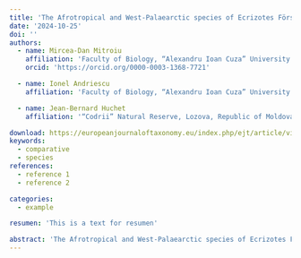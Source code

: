 ```yaml
---
title: 'The Afrotropical and West-Palaearctic species of Ecrizotes Förster (Hymenoptera: Pirenidae)'
date: '2024-10-25'
doi: ''
authors:
  - name: Mircea-Dan Mitroiu
    affiliation: 'Faculty of Biology, “Alexandru Ioan Cuza” University of Iași, Romania'
    orcid: 'https://orcid.org/0000-0003-1368-7721'

  - name: Ionel Andriescu
    affiliation: 'Faculty of Biology, “Alexandru Ioan Cuza” University of Iași, Romania'

  - name: Jean-Bernard Huchet
    affiliation: '“Codrii” Natural Reserve, Lozova, Republic of Moldova'

download: https://europeanjournaloftaxonomy.eu/index.php/ejt/article/view/2745/12583
keywords:
  - comparative
  - species
references:
  - reference 1
  - reference 2

categories:
  - example

resumen: 'This is a text for resumen'

abstract: 'The Afrotropical and West-Palaearctic species of Ecrizotes Förster, 1861 (Hymenoptera: Pirenidae) are reviewed. The genera Ecrizotomorpha Mani, 1939 syn. nov. and Spathopus Ashmead, 1904 syn. nov. are treated as junior synonyms of Ecrizotes based on morphological evidence. Eighteen world species of Ecrizotes are recognized, including six described as new: E. acer Mitroiu sp. nov., E. alternativa (Xiao & Huang, 1999) comb. nov., E. anomalipes (Ashmead, 1904) comb. nov., E. brevicauda Mitroiu sp. nov., E. caudatus (Thomson, 1876), E. filicornis (Thomson, 1876), E. hofferi (Bouček, 1964) comb. nov., E. incisus Mitroiu sp. nov., E. longicauda Mitroiu sp. nov., E. longicornis (Walker, 1848), E. longus Mitroiu sp. nov., E. montanus (Huggert, 1976) comb. nov., E. monticola Förster, 1861, E. nasalis (Springate & Noyes, 1990) comb. nov., E. rovumae Mitroiu sp. nov., E. taskhiri (Mani, 1939) comb. nov., and E. tenkasiensis (Jamal Ahmad & Shafee, 1993) comb. nov. All world species, except for the three East-Palearctic ones (E. alternativa, E. taskhiri, and E. tenkasiensis), and the single Nearctic species (E. anomalipes), are diagnosed, illustrated and keyed; Ecrizotes is newly reported from the Afrotropical region and new country records are given for several European species.'
---
```


